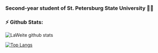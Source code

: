 ### Second-year student of St. Petersburg State University 👨‍💻

### ⚡ Github Stats:
![LaWeite github stats](https://github-readme-stats.vercel.app/api?username=Laweite&show_icons=true&hide_border=true)

[![Top Langs](https://github-readme-stats.vercel.app/api/top-langs/?username=LaWeite&layout=compact)](https://github.com/LaWeite/github-readme-stats)

<!--
**LaWeite/LaWeite** is a ✨ _special_ ✨ repository because its `README.md` (this file) appears on your GitHub profile.

Here are some ideas to get you started:

- 🔭 I’m currently working on ...
- 🌱 I’m currently learning ...
- 👯 I’m looking to collaborate on ...
- 🤔 I’m looking for help with ...
- 💬 Ask me about ...
- 📫 How to reach me: ...
- 😄 Pronouns: ...
- ⚡ Fun fact: ...
-->
